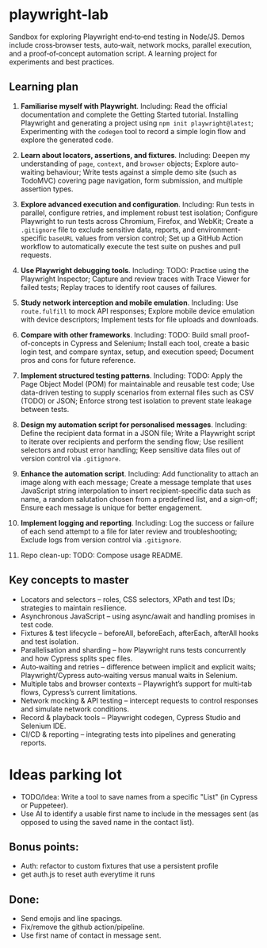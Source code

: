 # playwright-lab
Sandbox for exploring Playwright end‑to‑end testing in Node/JS. Demos include cross‑browser tests, auto‑wait, network mocks, parallel execution, and a proof‑of‑concept automation script. A learning project for experiments and best practices.

## Learning plan

1. **Familiarise myself with Playwright**. Including: Read the official documentation and complete the Getting Started tutorial. Installing Playwright and generating a project using `npm init playwright@latest`; Experimenting with the `codegen` tool to record a simple login flow and explore the generated code.

2. **Learn about locators, assertions, and fixtures**. Including: Deepen my understanding of `page`, `context`, and `browser` objects; Explore auto-waiting behaviour; Write tests against a simple demo site (such as TodoMVC) covering page navigation, form submission, and multiple assertion types.

3. **Explore advanced execution and configuration**. Including: Run tests in parallel, configure retries, and implement robust test isolation; Configure Playwright to run tests across Chromium, Firefox, and WebKit; Create a `.gitignore` file to exclude sensitive data, reports, and environment-specific `baseURL` values from version control; Set up a GitHub Action workflow to automatically execute the test suite on pushes and pull requests.

4. **Use Playwright debugging tools**. Including: TODO: Practise using the Playwright Inspector; Capture and review traces with Trace Viewer for failed tests; Replay traces to identify root causes of failures.

5. **Study network interception and mobile emulation**. Including: Use `route.fulfill` to mock API responses; Explore mobile device emulation with device descriptors; Implement tests for file uploads and downloads.

6. **Compare with other frameworks**. Including: TODO: Build small proof-of-concepts in Cypress and Selenium; Install each tool, create a basic login test, and compare syntax, setup, and execution speed; Document pros and cons for future reference.

7. **Implement structured testing patterns**. Including: TODO: Apply the Page Object Model (POM) for maintainable and reusable test code; Use data-driven testing to supply scenarios from external files such as CSV (TODO) or JSON; Enforce strong test isolation to prevent state leakage between tests.

8. **Design my automation script for personalised messages**. Including: Define the recipient data format in a JSON file; Write a Playwright script to iterate over recipients and perform the sending flow; Use resilient selectors and robust error handling; Keep sensitive data files out of version control via `.gitignore`.

9. **Enhance the automation script**. Including: Add functionality to attach an image along with each message; Create a message template that uses JavaScript string interpolation to insert recipient-specific data such as name, a random salutation chosen from a predefined list, and a sign-off; Ensure each message is unique for better engagement.

10. **Implement logging and reporting**. Including: Log the success or failure of each send attempt to a file for later review and troubleshooting; Exclude logs from version control via `.gitignore`.

11. Repo clean-up: TODO: Compose usage README.

## Key concepts to master 
 * Locators and selectors – roles, CSS selectors, XPath and test IDs; strategies to maintain resilience.
 * Asynchronous JavaScript – using async/await and handling promises in test code.
 * Fixtures & test lifecycle – beforeAll, beforeEach, afterEach, afterAll hooks and test isolation.
 * Parallelisation and sharding – how Playwright runs tests concurrently and how Cypress splits spec files.
 * Auto‑waiting and retries – difference between implicit and explicit waits; Playwright/Cypress auto‑waiting versus manual waits in Selenium.
 * Multiple tabs and browser contexts – Playwright’s support for multi‑tab flows, Cypress’s current limitations.
 * Network mocking & API testing – intercept requests to control responses and simulate network conditions.
 * Record & playback tools – Playwright codegen, Cypress Studio and Selenium IDE.
 * CI/CD & reporting – integrating tests into pipelines and generating reports.

 # Ideas parking lot
 * TODO/Idea: Write a tool to save names from a specific "List" (in Cypress or Puppeteer). 
 * Use AI to identify a usable first name to include in the messages sent (as opposed to using the saved name in the contact list).

## Bonus points:
* Auth: refactor to custom fixtures that use a persistent profile
* get auth.js to reset auth everytime it runs

## Done: 
* Send emojis and line spacings.
* Fix/remove the github action/pipeline.
* Use first name of contact in message sent.